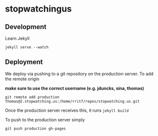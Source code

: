 stopwatchingus 
==============

## Development

Learn Jekyll

```
jekyll serve --watch
```



## Deployment

We deploy via pushing to a git repository on the production server. To add the remote origin

__make sure to use the correct username (e.g. jduncks, sina, thomas)__

```
git remote add production thomas@2.stopwatching.us:/home/rritf/repos/stopwatching.us.git
```

Once the production server receives this, it runs `jekyll build`

To push to the production server simply

```
git push production gh-pages
```
